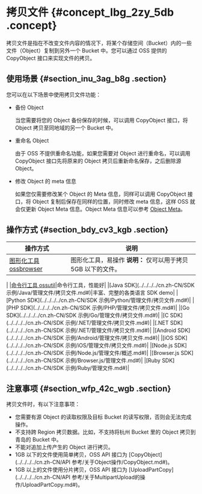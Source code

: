 # 拷贝文件 {#concept_lbg_2zy_5db .concept}

拷贝文件是指在不改变文件内容的情况下，将某个存储空间（Bucket）内的一些文件（Object）复制到另外一个 Bucket 中。您可以通过 OSS 提供的 CopyObject 接口来实现文件的拷贝。

## 使用场景 {#section_inu_3ag_b8g .section}

您可以在以下场景中使用拷贝文件功能：

-   备份 Object

    当您需要将您的 Object 备份保存的时候，可以调用 CopyObject 接口，将 Object 拷贝至同地域的另一个 Bucket 中。

-   重命名 Object

    由于 OSS 不提供重命名功能，如果您需要对 Object 进行重命名，可以调用 CopyObject 接口先将原来的 Object 拷贝后重新命名保存，之后删除源 Object。

-   修改 Object 的 meta 信息

    如果您仅需要修改某个 Object 的 Meta 信息，同样可以调用 CopyObject 接口，将 Object 复制后保存在同样的位置，同时修改 meta 信息，这样 OSS 就会仅更新 Object Meta 信息。Object Meta 信息可以参考 [Object Meta](cn.zh-CN/开发指南/管理文件/管理文件元信息.md#)。


## 操作方式 {#section_bdy_cv3_kgb .section}

|操作方式|说明|
|----|--|
|[图形化工具 ossbrowser](../../../../cn.zh-CN/常用工具/图形化管理工具ossbrowser/快速开始.md#)|图形化工具，易操作 **说明：** 仅可以用于拷贝 5GB 以下的文件。

 |
|[命令行工具 ossutil](../../../../cn.zh-CN/常用工具/命令行工具ossutil/常用命令/cp.md#li_m1b_9aj_qaj)|命令行工具，性能好|
|[Java SDK](../../../../cn.zh-CN/SDK 示例/Java/管理文件/拷贝文件.md#)|丰富、完整的各类语言 SDK demo|
|[Python SDK](../../../../cn.zh-CN/SDK 示例/Python/管理文件/拷贝文件.md#)|
|[PHP SDK](../../../../cn.zh-CN/SDK 示例/PHP/管理文件/拷贝文件.md#)|
|[Go SDK](../../../../cn.zh-CN/SDK 示例/Go/管理文件/拷贝文件.md#)|
|[C SDK](../../../../cn.zh-CN/SDK 示例/.NET/管理文件/拷贝文件.md#)|
|[.NET SDK](../../../../cn.zh-CN/SDK 示例/.NET/管理文件/拷贝文件.md#)|
|[Android SDK](../../../../cn.zh-CN/SDK 示例/Android/管理文件/拷贝文件.md#)|
|[iOS SDK](../../../../cn.zh-CN/SDK 示例/iOS/管理文件/拷贝文件.md#)|
|[Node.js SDK](../../../../cn.zh-CN/SDK 示例/Node.js/管理文件/概述.md#)|
|[Browser.js SDK](../../../../cn.zh-CN/SDK 示例/Browser.js/管理文件.md#)|
|[Ruby SDK](../../../../cn.zh-CN/SDK 示例/Ruby/管理文件.md#)|

## 注意事项 {#section_wfp_42c_wgb .section}

拷贝文件时，有以下注意事项：

-   您需要有源 Object 的读取权限及目标 Bucket 的读写权限，否则会无法完成操作。
-   不支持跨 Region 拷贝数据。比如，不支持将杭州 Bucket 里的 Object 拷贝到青岛的 Bucket 中。
-   不能对追加上传产生的 Object 进行拷贝。
-   1GB 以下的文件使用简单拷贝，OSS API 接口为 [CopyObject](../../../../cn.zh-CN/API 参考/关于Object操作/CopyObject.md#)。
-   1GB 以上的文件使用分片拷贝，OSS API 接口为 [UploadPartCopy](../../../../cn.zh-CN/API 参考/关于MultipartUpload的操作/UploadPartCopy.md#)。

